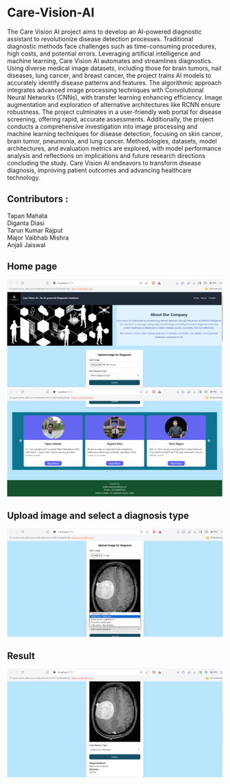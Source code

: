 # Care-Vision-AI
 The Care Vision AI project aims to develop an AI-powered diagnostic assistant to revolutionize
disease detection processes. Traditional diagnostic methods face challenges such as time-consuming
procedures, high costs, and potential errors. Leveraging artificial intelligence and machine learning,
Care Vision AI automates and streamlines diagnostics. Using diverse medical image datasets, including those for brain tumors, nail diseases, lung cancer, and breast cancer, the project trains AI
models to accurately identify disease patterns and features. The algorithmic approach integrates
advanced image processing techniques with Convolutional Neural Networks (CNNs), with transfer
learning enhancing efficiency. Image augmentation and exploration of alternative architectures like
RCNN ensure robustness. The project culminates in a user-friendly web portal for disease screening,
offering rapid, accurate assessments. Additionally, the project conducts a comprehensive investigation into image processing and machine learning techniques for disease detection, focusing on skin
cancer, brain tumor, pneumonia, and lung cancer. Methodologies, datasets, model architectures,
and evaluation metrics are explored, with model performance analysis and reflections on implications and future research directions concluding the study. Care Vision AI endeavors to transform
disease diagnosis, improving patient outcomes and advancing healthcare technology.
## Contributors :
Tapan Mahata  
Diganta Diasi  
Tarun Kumar Rajput  
Major Vaibhab Mishra  
Anjali Jaiswal  

## Home page
![home page](Screenshorts/Screenshot%202024-05-08%20232818.png)
![home page](Screenshorts/Screenshot%202024-05-08%20232846.png)

## Upload image and select a diagnosis type
![upload image](Screenshorts/Screenshot%202024-05-08%20232959.png)
## Result
![result](Screenshorts/Screenshot%202024-05-08%20233025.png)




